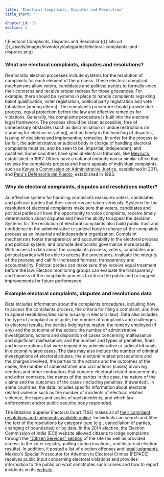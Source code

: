 ```yaml
---
title: 'Electoral Complaints, Disputes and Resolution'
title_short: ''

chapter_id: 35
section: 3
---
```


![Electoral Complaints, Disputes and Resolution]({{ site.url }}/\_assets/images/inventory/categories/electoral-complaints-and-disputes.png)

### What are electoral complaints, disputes and resolutions?

Democratic election processes include systems for the resolution of complaints for each element of the process. These electoral complaint mechanisms allow voters, candidates and political parties to formally voice their concerns and receive proper redress for those grievances. For example, there should be systems in place to handle complaints regarding ballot qualification, voter registration, political party registration and vote tabulation (among others). The complaints procedure should provide due process, equal protection before the law and effective remedies for violations. Generally, the complaints procedure is built into the electoral legal framework. The process should be clear, accessible, free of unnecessary obstacles (such as discrimination or undue restrictions on standing for election or voting), and be timely in the handling of disputes, issuing of decisions and implementing remedies. In order for the process to be fair, the administrative or judicial body in charge of handling electoral complaints must be, and be seen to be, impartial, independent, and qualified. Some countries have special electoral tribunals, like [Mexico's](http://portal.te.gob.mx/en/contenido/about-us), established in 1987. Others have a national ombudsman or similar office that reviews the complaints process and hears appeals of individual complaints, such as [Kenya's Commission on Administrative Justice](http://www.ombudsman.go.ke/), established in 2011, and [Peru's Defensoria del Pueblo](http://www.defensoria.gob.pe/), established in 1993.

### Why do electoral complaints, disputes and resolutions matter?

An effective system for handling complaints reassures voters, candidates and political parties that their concerns are taken seriously. Systems for the resolution of electoral complaints make sure that voters, candidates and political parties all have the opportunity to voice complaints, receive timely determination about disputes and have the ability to appeal the decision. Systems for the resolution of electoral complaints also build public trust and confidence in the administrative or judicial body in charge of the complaints process as an impartial and independent organization. Complaint mechanisms foster transparency and accountability in the electoral process and political system, and promote democratic governance more broadly. With access to data about the complaints process, voters, candidates and political parties will be able to access the procedures, evaluate the integrity of the process and call for increased fairness, transparency and accountability. Political parties can make sure they receive equal treatment before the law. Election monitoring groups can evaluate the transparency and fairness of the complaints process to inform the public and to suggest improvements for future performance.

### Example electoral complaints, disputes and resolutions data

Data includes information about the complaints procedures, including how to access the complaints process, the criteria for filing a complaint, and how to appeal resolutions/decisions (usually in electoral law). Data also includes the type of complaint or dispute, the number of complaints and challenges to electoral results, the parties lodging the matter, the remedy employed (if any) and the outcome of the action; the number of administrative investigations, actions and disposition of cases concerning malfeasance and significant misfeasance; and the number and types of penalties, fines and incarcerations that were imposed by administrative or judicial tribunals in electoral related cases. The data may also include the number of criminal investigations of electoral abuses, the electoral related prosecutions and the charges involved, the parties to the actions and the outcomes of the cases; the number of administrative and civil actions (cases) involving vendors and other contractors that concern electoral related procurements and other contracts, the names of the parties in the case, the nature of the claims and the outcomes of the cases (including penalties, if awarded). In some countries, the data includes specific information about electoral related violence such as the number of incidents of electoral related violence, the types and scales of such incidents, and which law enforcement and/or public security body responded.

The Brazilian Superior Electoral Court (TSE) makes all of [their complaint resolutions and judgments available online](http://www.tse.jus.br/jurisprudencia/inteiro-teor). Individuals can search and filter the text of the resolutions by category type (e.g., cancellation of parties, changing of boundaries) or by date. In the 2014 election, the Election Commission of India (ECI) website allowed citizens to lodge complaints through the ["Citizen Services" section](http://www.eci-citizenservicesforofficers.nic.in/cservices/default.aspx) of the site (as well as provided access to the voter registry, polling station locations, and historical election results). In addition, it posted a list of election offenses and [legal judgments](http://eci.nic.in/eci_main1/opiniontendered.aspx). Mexico's Special Prosecutor for Attention to Electoral Crimes (FEPADE) receives public input concerning electoral violations and provides information to the public on what constitutes such crimes and how to report incidents on its [website](http://www.pgr.gob.mx/fepade/).
